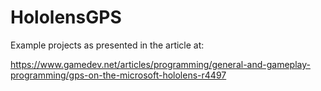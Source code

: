 # HololensGPS
Example projects as presented in the article at:

https://www.gamedev.net/articles/programming/general-and-gameplay-programming/gps-on-the-microsoft-hololens-r4497
